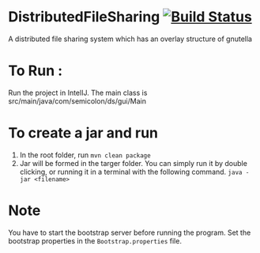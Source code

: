 # DistributedFileSharing [![Build Status](https://travis-ci.org/arunans23/DistributedFileSharing.svg?branch=master)](https://travis-ci.org/arunans23/DistributedFileSharing)

A distributed file sharing system which has an overlay structure of gnutella

# To Run :

Run the project in IntelIJ.
The main class is src/main/java/com/semicolon/ds/gui/Main

# To create a jar and run

1. In the root folder, run `mvn clean package`
2. Jar will be formed in the targer folder. You can simply run it by double clicking, or running it in a terminal with the following command.
`java -jar <filename>`

# Note
You have to start the bootstrap server before running the program. Set the bootstrap properties in the `Bootstrap.properties` file.
